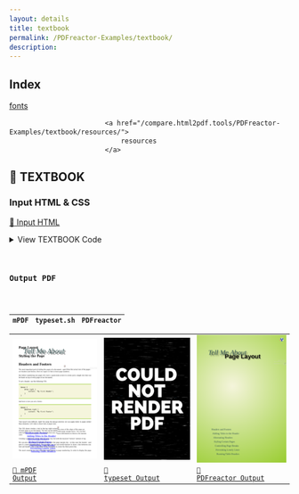 ```yaml
---
layout: details
title: textbook
permalink: /PDFreactor-Examples/textbook/
description: 
---
```


## Index
<div class="boxes">
                            <a href="/compare.html2pdf.tools/PDFreactor-Examples/textbook/fonts/">
                                fonts
                            </a>

                            <a href="/compare.html2pdf.tools/PDFreactor-Examples/textbook/resources/">
                                resources
                            </a>
</div>

## 🔬 TEXTBOOK

### Input HTML & CSS

[📄 Input HTML](https://raw.githubusercontent.com/azettl/compare.html2pdf.tools/master//html/PDFreactor%20Examples/textbook/textbook.html)

<details>
    <summary>
        View TEXTBOOK Code
    </summary>
    <pre>
        <code>
            &lt;!DOCTYPE html&gt;
&lt;html lang=&quot;en-US&quot;&gt;
  &lt;head&gt;
  &lt;title&gt;Textbook&lt;/title&gt;
  &lt;style&gt;/*
    ===================================
         Load fonts from folder
    ===================================
    */
    @font-face {
        font-family: Gentium;
        src: url(&quot;fonts/Gentium/GenBasR.ttf&quot;);
    }
    @font-face {
        font-family: Gentium;
        font-weight: bold;
        src: url(&quot;fonts/Gentium/GenBasB.ttf&quot;);
    }
    @font-face {
        font-family: Gentium;
        font-style: italic;
        src: url(&quot;fonts/Gentium/GenBasI.ttf&quot;);
    }
    @font-face {
        font-family: Gentium;
        font-weight: bold;
        font-style: italic;
        src: url(&quot;fonts/Gentium/GenBasBI.ttf&quot;);
    }
    
    @font-face {
        font-family: Sans;
        src: url(&quot;fonts/OpenSans/OpenSans-Regular.ttf&quot;);
        font-weight: normal;
    }
    
    @font-face {
        font-family: Sans;
        src: url(&quot;fonts/OpenSans/OpenSans-Bold.ttf&quot;);
        font-weight: bold;
    }
    
    @font-face {
        font-family: Sans;
        src: url(&quot;fonts/OpenSans/OpenSans-Italic.ttf&quot;);
        font-weight: normal;
        font-style: italic;
    }
    
    @font-face {
        font-family: Sans;
        src: url(&quot;fonts/OpenSans/OpenSans-BoldItalic.ttf&quot;);
        font-weight: bold;
        font-style: italic;
    }
    
    /*
    ===================================
             Page Styles
    ===================================
    */
    
    /* Set up the the page styles that are the same for all pages */
    @page {
        @top-left {
            border-bottom: 15px solid yellowgreen;  /* The green line in the header */
        }
        @top-right {
            border-bottom: 15px solid yellowgreen;  /* The green line in the header */
        }
        
        size: A4;
        margin: 1.5cm;
        padding-top: 5mm;
    }
    
    /* The settings of the page named landscape */
    @page landscape {
        size: A4 landscape;     /* The page should be landscape and of the size A4 */
        
        /* Remove the header for this page */
        @top-left {
            border:none;
            content: &quot;&quot;;
            background: none;
        }
        @top-right {
            border:none;
            content: &quot;&quot;;
            background: none;
        }
        
        margin-left: 5mm;
        padding-left: 5mm;
        margin-right: 5mm;
        padding-right: 5mm;
    }
    
    @page landscape:right {
        margin-top: 2cm;
    }
    
    @page landscape:left {
        margin-bottom: 2cm;
    }
    
    /* Styles of the first page, aka the cover */
    @page:first {
        /* No page counter for first page */
        counter-increment: page 0;
        
        /* Remove the header */
        @top-left {
            border:none;
            content: &quot;&quot;;
            background: none;
        }
        @top-right {
            border:none;
            content: &quot;&quot;;
            background: none;
        }
        
        /* Set the gradient on the page background */
        background-image: radial-gradient(circle farthest-corner at 40% 40%, beige, yellowgreen);
        
        /* Remove the page margin as it is not needed and should not intervene the gradient */
        margin: 0;
    }
    
    /* Set the styles for all pages on the left */
    @page:left {
        
        /* Set up the styles of the page numbering */
        @top-left {
            padding-top: 6mm;
            padding-left: 2mm;
            content: counter(page);
            font-size: 20pt;
            font-family: Sans, sans-serif;
        }
        
        /* Set up the styles of the chapter titles */
        @top-right {
            content: string(chaptertitle) &quot; - &quot; string(subchaptertitle);
            font-family: Sans, sans-serif;
            font-style: italic;
            padding-top: 5mm;
            margin-right: 1cm;
        }
        
        /* Set the paddings on the sides */
        padding-right: 2cm;
        padding-left: 1.5cm;
    }
    
    /* Set the styles for all pages on the right */
    @page:right {
        
        /* Set up the styles of the page numbering */
        @top-right {
            padding-top: 6mm;
            padding-right: 2mm;
            content: counter(page);
            font-size: 20pt;
            font-family: Sans, sans-serif;
        }
        
        /* Set up the styles of the chapter titles */
        @top-left {
            content: string(chaptertitle) &quot; - &quot; string(subchaptertitle);
            font-family: Sans, sans-serif;
            font-style: italic;
            padding-top: 5mm;
            margin-left: 1cm;
        }
        
        
        /* Set the paddings on the sides */
        padding-right: 1.5cm;
        padding-left: 2cm;
        
    }
    
    @page:-ro-nth(1 of chapter) {
        @top-left-corner {
            content: none;
        }
        
        @top-left {
            content: none;
        }
    
        @top-right {
            content: none;
        }
    
        @top-right-corner {
            content: none;
        }
    }
    
    /* Set the styles for the last page */
    @page:-ro-last {
        
        margin-bottom: 10cm;
        
        @bottom-center {
            content: element(disclaimer);
            background-color: beige;
            border-top: 2cm solid yellowgreen;
            -ro-pdf-tag-type: &quot;Div&quot;;
        }
        
        @bottom-left-corner {
            content: &quot;&quot;;
            background-color: beige;
            border-top: 2cm solid yellowgreen;
        }
        
        @bottom-right-corner {
            content: &quot;&quot;;
            background-color: beige;
            border-top: 2cm solid yellowgreen;
        }
    }
    
    /* 
        Styles used by the cover
    */
    #coverList p {
        padding: 1mm 0mm 1mm 2mm;
        margin: 1mm;
        text-align: left;
        color: darkslategrey;
    }
    
    #coverList a {
        color: darkslategrey;
        text-decoration: none;
    }
    
    p.coverPage {
        text-shadow: 8pt 8pt 8pt rgba(0, 0, 0, 0.5);
    }
    
    /*
    ===================================
           Media Styles
    ===================================
    */
    
    /*
        When opened in a browser, some elements on the cover 
        page like the picture should be hidden.
    */
    @media screen {
        body &gt; h1 {
            padding-top: 1cm;
        }
        .coverPage, #coverList {
            display: none;
        }
    }
    
    /*
    ===================================
            Chapter Styles
    ===================================
    */
    body &gt; h1 {
        margin-top: 0;
        padding-top: 3.4cm;
        counter-increment: h1 1;
        counter-reset: h2 0;
        font-size: 40pt;
        font-family: Sans, sans-serif;
        line-height: 1.5;
        text-align: center;
        
        text-shadow: 4pt 4pt 3pt rgba(0, 0, 0, 0.3);
    }
    
    body &gt; section {
        page: chapter;
    }
    
    body &gt; section &gt; h1 {
        break-before: page;             /* The chapter should always start on a new page */
        counter-increment: h2 1;        /* Increment the chapter counter named h2 */
        counter-reset: h3 0 figures 0;  /* Reset counters named h3 and figures */
        string-set: chaptertitle self;  /* Set the current chapter title as string for the header */
        font-size: 3rem;
        margin-top: 2cm;
        margin-bottom: 2cm;
        font-style: italic;
        text-align: left;
        
        text-shadow: 0.05em 0.05em 2pt rgba(0, 0, 0, 0.5);
    }
    
    body &gt; section &gt; h1::before {
        content: counter(h2, upper-latin) &quot; &quot;; /* Add the chapter number */
        position: absolute;
        right: -1.5cm;
        top: -1.5cm;
        padding: 0;
        margin: 0;
        font-size: 3em;
        z-index: -1;
        color: white !important;
        background-color: yellowgreen;
        height: 6cm;
        width: 6cm;
        text-align: center;
        font-style: initial;
        align-content: center;
    }
    
    body &gt; section &gt; h1::after {
        content: &quot;&quot;;
        position: absolute;
        top: calc(4.5cm - 2pt);
        left: -1.5cm;
        right: -1.5cm;
        border-bottom: 2pt solid yellowgreen;
        z-index: -1;
    }
    
    body &gt; section &gt; section &gt; h1 {
        counter-increment: h3 1;  /* Increase the counter for numbering of the sub-chapters */
        string-set: subchaptertitle self;
        font-size: 16pt;
        padding-top: 0.2cm;
        clear: both;
    }
    
    body &gt; section &gt; section &gt; h1::before {
        content: counter(h2, upper-latin) &quot;.&quot; counter(h3) &quot; &quot;;  /* Add the Chapter and the Sub-Chapter numbers */
        padding-right: 2mm;
    }
    
    body &gt; section &gt; h1,
    body &gt; section &gt; section &gt; h1 {
        font-family: Sans, sans-serif;
    }
    
    body &gt; section &gt; h1::before,
    body &gt; section &gt; section &gt; h1::before {
        color: yellowgreen;
        text-shadow: none;
    }
    
    
    /*
    ===================================
                Boxes
    ===================================
    */
    
    /*
        The Important Box (e.g. Summary)
    */
    figure.important {
        border:2px solid yellowgreen;
        break-inside: avoid-page;
    }
    
    figure.important &gt; figcaption {
        background-color: yellowgreen;
        color: white;
        padding: 1mm 1mm 1mm 2mm;
        font-weight: bold;
        font-family: Sans, sans-serif;
        font-size: 14pt;
    }
    
    figure.important &gt; div {
        break-before: avoid-page;
        margin: 2mm;
    }
    
    /*
        The image box with caption
    */
    figure.image {
        break-inside: avoid-page;
        margin: 0mm 5mm 2mm 5mm;
        counter-increment: figures;
    }
    
    figure.image &gt; img {
        box-shadow: 1mm 1mm 1mm #00000088;
    }
    
    figure.image &gt; figcaption {
        padding: 2mm 1mm 2mm 3mm;
        font-family: Sans, sans-serif;
        font-size: 9pt;
        text-align: left;
    }
    
    figure.image &gt; figcaption::before {
        content: &quot;Fig. &quot; counter(h2, upper-latin) &quot;.&quot; counter(figures) &quot; &quot;; /* Add figure numbering */
        font-weight: bold;
    }
    /* Table captions */
    caption {
        font-family: Sans, sans-serif;
        font-size: 1rem;
        font-style: italic;
        text-align: left;
    }
    /* Floats used by the image boxes */
    .floatl {
        float:left;
        margin-left: 0 !important;
    }
    
    .floatr {
        float:right;
        margin-right: 0 !important;
    }
    
    /*
        Code Box
    */
    div.note {
        clear: both;
        background-color: beige;
        margin-top: 12pt;
        margin-bottom: 12pt;
        padding: 1mm 5mm 1mm 5mm;
        border-top: 4px solid yellowgreen;
        border-bottom: 4px solid yellowgreen;
        break-inside: avoid-page;
        break-before: avoid-page;
    }
    
    div.note strong {
        color: crimson;
    }
    
    /*
        Note Box
    */
    /* Note that the same class is used for two different elements. 
        The class styles depend on the element */
    p.note {  
        background-color: beige;
        margin-top: 5mm;
        position: relative;
        padding: 4mm;
        clear: both;
    }
    
    p.note::before {
        content: &quot;NOTE: &quot;;
        position: absolute;
        left: 1mm;
        top: -3mm;
        font-weight: bold;
        font-family: Sans, sans-serif;
    }
    
    /*
    ===================================
                Tables
    ===================================
    */
    
    table {
        clear: both; /* Make sure that there are no floats to the side of the table */
    }
    
    table.wide {
        page: landscape; /* Set the name of the page containing this table */
    }
    
    table td {
        padding: 2mm 4mm 2mm 4mm;
        vertical-align: top;
        break-inside: avoid-page; /* There should not be a page break inside a table cell */
    }
    
    /* Styles of table header cells */
    table th {
        padding: 1mm 2mm 1mm 2mm;
        text-align: inherit;
    }
    
    /* The other table styles */
    table.styled {
        border: 2px solid yellowgreen;
        margin: 2mm 0;
        border-collapse: collapse;
    }
    
    /* Style the table header row */
    table.styled thead {
        background-color: yellowgreen;
        color:white;
        font-family: Sans, sans-serif;
    }
    
    /* Have alternating colors for the rows */
    table.styled tr:nth-child(even) {
        background-color: beige;
    }
    
    table.styled td:first-child {
        white-space: nowrap;
    }
    
    /*
    ===================================
           Disclaimer
    ===================================
    */
    #disclaimer {
        position: running(disclaimer);
        font-size: 14pt;
        padding: 1cm 1cm;
    }
    
    #disclaimer li {
        list-style-image: url(resources/box.svg);
    }
    
    /*
    ===================================
           General Styles
    ===================================
    */
    html {
        font-family: Gentium;
        -ro-line-grid: create;
    }
    
    p {
        text-align: justify;
        hyphens: auto;
    }
    
    strong {
        color: green;
    }
    
    sup {
        font-size: 0.6em;
    }
    
    /*
    ===================================
                Preferences
    ===================================
    */
    @-ro-preferences {
        first-page-side: right;
        page-layout: 1 column;
        initial-zoom: fit-page;
    }
    &lt;/style&gt;
  &lt;/head&gt;
  &lt;body&gt;
    &lt;p class=&quot;coverPage&quot; style=&quot;font-size: 45pt; color: darkslategrey; font-style: italic; position: absolute; top: 1.55cm; left: 2.7cm; z-index: 1;&quot;&gt;Tell Me About&lt;/p&gt;
    &lt;h1 style=&quot;position:relative&quot;&gt;Page Layout&lt;/h1&gt;
    
    &lt;div id=&quot;coverList&quot; style=&quot;font-size:16pt; position: absolute; bottom: 1.5cm; left: 15%;&quot;&gt;
            &lt;p&gt;&lt;a href=&quot;#HeadersAndFooters&quot;&gt;Headers and Footers&lt;/a&gt;
            &lt;/p&gt;
            &lt;p style=&quot;padding-left: 4mm;&quot;&gt; &lt;a href=&quot;#AddingTitlesToTheHeader&quot;&gt;Adding Titles to the Header&lt;/a&gt;
            &lt;/p&gt;
            &lt;p style=&quot;padding-left: 6mm;&quot;&gt;&lt;a href=&quot;#AlternatingHeaders&quot;&gt;Alternating Headers&lt;/a&gt;
            &lt;/p&gt;
            &lt;p style=&quot;padding-left: 8mm;&quot;&gt;&lt;a href=&quot;#StylingCertainPages&quot;&gt;Styling Certain Pages&lt;/a&gt;
            &lt;/p&gt;
            &lt;p style=&quot;padding-left: 10mm;&quot;&gt;&lt;a href=&quot;#ControllingPageBreaks&quot;&gt;Controlling Page Breaks&lt;/a&gt;
            &lt;/p&gt;
            &lt;p style=&quot;padding-left: 12mm;&quot;&gt;&lt;a href=&quot;#PreventingLonelyLines&quot;&gt;Preventing Lonely Lines&lt;/a&gt;
            &lt;/p&gt;
            &lt;p style=&quot;padding-left: 14mm;&quot;&gt;&lt;a href=&quot;#RunningTableHeaders&quot;&gt;Running Table Headers&lt;/a&gt;
            &lt;/p&gt;
    &lt;/div&gt;
    
    &lt;div style=&quot;position: absolute; top:22%; right: 0&quot;&gt;
        &lt;img class=&quot;coverPage&quot; src=&quot;resources/water-drop-on-grass.jpg&quot; /&gt;
        &lt;div class=&quot;coverPage&quot; style=&quot;text-align:right; position: absolute; color: lightgrey; bottom: 0.3em; right: 2mm; font-size: 6pt;&quot;&gt;
            Photo by Jiri Hodan&lt;br/&gt;
            &lt;span style=&quot;font-size: 5pt&quot;&gt;http://www.publicdomainpictures.net/view-image.php?image=20681&amp;#38;picture=wassertropfen-auf-gras&lt;/span&gt;
        &lt;/div&gt;
    &lt;/div&gt;
    
    &lt;section&gt;
        &lt;h1&gt;Styling the Page&lt;/h1&gt;
        
        &lt;section&gt;
            &lt;h1 id=&quot;HeadersAndFooters&quot;&gt;Headers and Footers&lt;/h1&gt;
            
            &lt;p&gt;The most important part of styling the pages of a document - apart from the actual size
            of the pages - are headers and footers. Here we expect to find at least page numbers.&lt;/p&gt;
            &lt;p&gt;But before numbering our pages let's have a quick look on how to create just a simple
            text that can be found on top of every page of our document.&lt;/p&gt;
            &lt;p&gt;To set a header, use the following CSS:&lt;/p&gt;
            &lt;div class=&quot;note&quot;&gt;
                &lt;pre&gt;@page {
    @top-right {
        content: &quot;My first Header&quot;;
    }
}&lt;/pre&gt;
            &lt;/div&gt;
            &lt;p&gt;And here is how you set a footer:&lt;/p&gt;
            &lt;div class=&quot;note&quot;&gt;
                &lt;pre&gt;@page {
    @bottom-right {
        content: &quot;My first Footer&quot;;
    }
}&lt;/pre&gt;
            &lt;/div&gt;
            &lt;p&gt;That wasn't very difficult, right? By using the &lt;i&gt;@page&lt;/i&gt; selector, we can 
                apply styles to pages rather than elements. Let's take a closer look at pages now.&lt;/p&gt;
            
            &lt;figure class=&quot;floatr image&quot; style=&quot;width:225pt&quot;&gt;
                &lt;img src=&quot;resources/PageMargin.png&quot; width=&quot;100%&quot;/&gt;
                &lt;figcaption&gt;The areas at the edges of the page are called page margin boxes. You can find more 
                information on them in the manual.&lt;/figcaption&gt;
            &lt;/figure&gt;&lt;p&gt;The CSS above creates a text in the top right corner of every page in our 
                document. The text can be styled with further CSS properties, for example &lt;i&gt;font-size&lt;/i&gt; or 
                &lt;i&gt;color&lt;/i&gt;.&lt;/p&gt;
            &lt;p&gt;Creating a page footer works just the same way but with the keyword &quot;&lt;i&gt;bottom&lt;/i&gt;&quot; instead of top.&lt;/p&gt;
            &lt;p&gt;We can also use other CSS properties to style the page margin box - in this case the header - and give it
            a more appealing look. For example, we can use &lt;i&gt;border-bottom&lt;/i&gt; to draw a line between content and header.
            This is also done in this document to create the thick green line.&lt;/p&gt;
            &lt;p&gt;The most common use case of headers and footers is page numbering. In order to
            display the page numbers we use &lt;strong&gt;counters&lt;/strong&gt;.&lt;/p&gt;
            &lt;figure class=&quot;floatr image&quot; style=&quot;width:225pt&quot;&gt;
                &lt;img src=&quot;resources/PageCounter.png&quot; width=&quot;100%&quot;/&gt;
                &lt;figcaption&gt;Page numbers are created with counters.&lt;/figcaption&gt;
            &lt;/figure&gt;
            &lt;p&gt;First, we have to tell our counter what to count. Since we just want to count pages we can use the 
                pre-defined counter &quot;page&quot;.&lt;/p&gt;
            &lt;p&gt;Now that our counter has a name and knows what to count, we can access it in the header:&lt;/p&gt;
            &lt;div class=&quot;note&quot;&gt;
                &lt;pre&gt;@page {
    @top-right: {
        content: &quot;My first Header - Page &quot; &lt;strong&gt;counter(page)&lt;/strong&gt;;
    }
}&lt;/pre&gt;
            &lt;/div&gt;
            &lt;p&gt;The keyword &lt;i&gt;counter&lt;/i&gt; signals that this &quot;text&quot; is to be replaced with the current
                value of the counter named in the brackets.&lt;/p&gt;
            &lt;p&gt;Would you like to know more about the capabilities of counters? Maybe how to use them in headings?
                You can find more information in the PDFreactor manual.&lt;/p&gt;
        &lt;/section&gt;

        &lt;section&gt;
            &lt;h1 id=&quot;AddingTitlesToTheHeader&quot;&gt;Adding Titles to the Header&lt;/h1&gt;
            
            &lt;p&gt;Dynamic headers will always look better than static ones. In the previous chapter we saw that the content of headers can be 
            replaced with the current value of variables. This does not only work with numbers but also with text (aka strings).&lt;/p&gt;
            &lt;p&gt;Just like with the page counter, the value that should be shown on the page must first be set via CSS selectors:&lt;/p&gt;
                &lt;div class=&quot;note&quot;&gt;
            &lt;pre&gt;h1 {
    &lt;strong&gt;string-set: chaptertitle self;&lt;/strong&gt;
}&lt;/pre&gt;
            &lt;/div&gt;
            &lt;p&gt;And as with the counters the first value is the name of the variable, the second one is what should be set. 
            In this case the keyword &lt;i&gt;self&lt;/i&gt; is used to indicate that the text of the selected element - here the h1 - should be used.&lt;/p&gt;
            &lt;p&gt;Accessing this variable is just as easy as with page numbering you only need to change the keyword &lt;i&gt;counter&lt;/i&gt; to &lt;i&gt;string&lt;/i&gt;:&lt;/p&gt;
            &lt;div class=&quot;note&quot;&gt;
                &lt;pre&gt;@page {
    @top-left: {
        content: &quot;Chapter &quot; &lt;strong&gt;string(chaptertitle)&lt;/strong&gt;;
    }
}&lt;/pre&gt;
            &lt;/div&gt;
            &lt;p&gt;With this CSS rule, we now have a short text and the title of the last heading at the top left corner of each page.&lt;/p&gt;
        &lt;/section&gt;

        &lt;section&gt;
            &lt;h1 id=&quot;AlternatingHeaders&quot;&gt;Alternating Headers&lt;/h1&gt;
            
            &lt;figure class=&quot;floatr image&quot; style=&quot;width: 225pt&quot;&gt;
                &lt;img src=&quot;resources/BookLayout.png&quot; width=&quot;100%&quot;/&gt;
                &lt;figcaption&gt;Layout features of a book&lt;/figcaption&gt;
            &lt;/figure&gt;
            &lt;p&gt;If you want to print and bind a document with headers and footers you often need
            different headers for even and odd pages, as the page number should always be on the 
            outer edge of the pages.
            &lt;/p&gt;
            &lt;p&gt;Basically, you need to define two different headers for these cases. One for all pages on the right side
            and one for all pages on the left side of the book. Luckily there is a CSS selector for this:&lt;/p&gt;
            &lt;div class=&quot;note&quot;&gt;
                &lt;pre&gt;@page&lt;strong&gt;:right&lt;/strong&gt; {
    @top-left: {
        content: &quot;Chapter &quot; string(chaptertitle);
    }
    @top-right: {
        content: &quot;Page &quot; counter(page);
    }
}&lt;/pre&gt;
            &lt;/div&gt;
            &lt;p&gt;The so called &lt;strong&gt;pseudo selector&lt;/strong&gt; &quot;:right&quot; limits the rules that follow to pages on the right. Of course
            the same can be done with &quot;:left&quot; for the pages on the other side.&lt;/p&gt;
        &lt;/section&gt;

        &lt;section&gt;
            &lt;h1 id=&quot;StylingCertainPages&quot;&gt;Styling Certain Pages&lt;/h1&gt;
            
            &lt;p&gt;As we have seen in the previous chapter, we have different styles for pages on the right and the left. But 
            we can also select one specific page in order to style it. A common use case is the very first page
            of document, the cover. You don't want the header with page numbering on this page.&lt;/p&gt;
            &lt;p&gt;Selecting the first page is also the simplest case. Just use the pseudo selector &quot;:first&quot;.
            With this page selected you can suppress the styles of the header that has been set in the 
            previous chapters:&lt;/p&gt;
            &lt;div class=&quot;note&quot;&gt;
                &lt;pre&gt;@page&lt;strong&gt;:first&lt;/strong&gt; {
    @top-left: {
        content: none;
    }
    @top-right: {
        content: none;
    }
}&lt;/pre&gt;
            &lt;/div&gt;
            &lt;p&gt;In addition to the first page you can also style the last page of the document. A common use case for this is 
                if you want to add a disclaimer to the end of the document. The disclaimer would replace the normal footer while 
                also being much bigger. To select the last page use the selector &quot;:-ro-last&quot;.&lt;/p&gt;
            &lt;div class=&quot;note&quot;&gt;
                    &lt;pre&gt;@page:-ro-last {
    margin-bottom: 6cm;
    
    @bottom-left {
        content: &quot;This is the disclaimer text.&quot;;
    }
}&lt;/pre&gt;
                &lt;/div&gt;
            &lt;p&gt;But what if you want to select a certain page somewhere in the middle of your document? For this case you have two options:
                You can select the &lt;strong&gt;n&lt;sup&gt;th&lt;/sup&gt; page&lt;/strong&gt; (e.g. the second page) or you can use 
                &lt;strong&gt;named pages&lt;/strong&gt;. You can give the page a name and then select it via CSS.&lt;/p&gt;
            &lt;p&gt;Selecting a certain page number is quite straight forward using the &quot;:-ro-nth&quot; selector with the page number:&lt;/p&gt;
            &lt;div class=&quot;note&quot;&gt;
                &lt;pre&gt;page:-ro-nth(&lt;strong&gt;2&lt;/strong&gt;) {
    size: A4 landscape;
}&lt;/pre&gt;
            &lt;/div&gt;
            &lt;p&gt;Naming a page is done by its content. The naming element causes a page break
            and gives its page the defined name:&lt;/p&gt;
            &lt;div class=&quot;note&quot;&gt;
                &lt;pre&gt;table.wide {
    &lt;strong&gt;page: landscape&lt;/strong&gt;;
}&lt;/pre&gt;
            &lt;/div&gt;
            &lt;p&gt;In this case &quot;landscape&quot; is the name the page with this table is going to have.&lt;/p&gt;
            &lt;div class=&quot;note&quot;&gt;
                &lt;pre&gt;@page &lt;strong&gt;landscape&lt;/strong&gt; {
    size: A4 landscape;
}&lt;/pre&gt;
            &lt;/div&gt;
            &lt;p&gt;What we have now is that all tables of the class &quot;wide&quot; are now on pages that have 
            been rotated by 90 degrees so that our wide table has much more room to the sides.&lt;/p&gt;

            &lt;p&gt;Another common use case are special page styles for the beginning of chapters. Maybe you do not want to display 
                headers and footers on such pages or you want different margins. In this case, you can use &lt;strong&gt;page groups&lt;/strong&gt;. 
                To define page groups, surround each chapter with a container element and place these containers on named pages. 
                Each container represents a page group and you can select an arbitrary page of each group using the 
                &quot;:-ro-nth(n of chapter)&quot; selector.&lt;/p&gt;
            &lt;p&gt;The following example removes the header on the first page of each chapter:&lt;/p&gt;
            &lt;div class=&quot;note&quot;&gt;
                &lt;pre&gt;section {
    page: chapter;
}

@page:-ro-nth(&lt;strong&gt;1 of chapter&lt;/strong&gt;) {
    @top-left {
        content: none;
    }
}
                &lt;/pre&gt;
            &lt;/div&gt;
            &lt;p&gt;&lt;strong&gt;Important:&lt;/strong&gt; For page groups to work, the container elements for each chapter must be separated 
                by a forced page break.&lt;/p&gt;

            &lt;p&gt;The following table gives you an overview over some selectors and their use cases.&lt;/p&gt;
            &lt;p class=&quot;note&quot;&gt;You can find more information on how to select page margin boxes in the PDFreactor manual.&lt;/p&gt;
            &lt;table class=&quot;wide styled&quot;&gt;
                &lt;caption&gt;Selectors for pages and page margin boxes&lt;/caption&gt;
                &lt;thead&gt;
                    &lt;tr&gt;
                        &lt;th&gt;Selector
                        &lt;/th&gt;
                        &lt;th&gt;What is Selected
                        &lt;/th&gt;
                        &lt;th&gt;Common Use Cases
                        &lt;/th&gt;
                    &lt;/tr&gt;
                &lt;/thead&gt;
                &lt;tbody&gt;
                    &lt;tr&gt;
                        &lt;td&gt;@page
                        &lt;/td&gt;
                        &lt;td&gt;All pages of the document (not their content)
                        &lt;/td&gt;
                        &lt;td&gt;Setting the page size, setting up a page counter,
                            setting styles like a border on the top.
                        &lt;/td&gt;
                    &lt;/tr&gt;
                    &lt;tr&gt;
                        &lt;td&gt;@page:first
                        &lt;/td&gt;
                        &lt;td&gt;The very first page of the document
                        &lt;/td&gt;
                        &lt;td&gt;Disabling styles for the cover page,
                            setting specific styles for the first page, e.g. background-color
                        &lt;/td&gt;
                    &lt;/tr&gt;
                    &lt;tr&gt;
                        &lt;td&gt;@page:-ro-last
                        &lt;/td&gt;
                        &lt;td&gt;The very last page of the document
                        &lt;/td&gt;
                        &lt;td&gt;Adding a disclaimer to the end of the document
                        &lt;/td&gt;
                    &lt;/tr&gt;
                    &lt;tr&gt;
                        &lt;td&gt;@page:right/:left
                        &lt;/td&gt;
                        &lt;td&gt;Selecting all pages on the right/left
                        &lt;/td&gt;
                        &lt;td&gt;Swapping the side of the page numbering depending on the page (for printing and binding books)
                        &lt;/td&gt;
                    &lt;/tr&gt;
                    &lt;tr&gt;
                        &lt;td&gt;@page:-ro-nth(n)
                        &lt;/td&gt;
                        &lt;td&gt;The n&lt;sup&gt;th&lt;/sup&gt; page of the document
                        &lt;/td&gt;
                        &lt;td&gt;Applying special styles to arbitrary pages, e.g. for a preface in a book.
                        &lt;/td&gt;
                    &lt;/tr&gt;
                    &lt;tr&gt;
                        &lt;td&gt;@page name
                        &lt;/td&gt;
                        &lt;td&gt;Select all pages containing elements with the CSS property &quot;page: name&quot;
                        &lt;/td&gt;
                        &lt;td&gt;Rotating a certain page to landscape so a wide table or image may fit,
                            suppressing page header and styling a certain page with background-images
                        &lt;/td&gt;
                    &lt;/tr&gt;
                    &lt;tr&gt;
                        &lt;td&gt;@page:-ro-nth(n of name)
                        &lt;/td&gt;
                        &lt;td&gt;Select the n&lt;sup&gt;th&lt;/sup&gt; page of each page group with the given name.
                        &lt;/td&gt;
                        &lt;td&gt;Applying special styles to repeating structires, e.g. the first page of each chapter in a book.
                        &lt;/td&gt;
                    &lt;/tr&gt;
                    &lt;tr&gt;
                        &lt;td&gt;@page {&lt;br/&gt; 
                        &amp;nbsp;&amp;nbsp;@top-left/&lt;br/&gt;
                        &amp;nbsp;&amp;nbsp;@top-center/&lt;br/&gt;
                        &amp;nbsp;&amp;nbsp;@top-right&lt;br/&gt;
                        &lt;/td&gt;
                        &lt;td&gt;Select the margin box on the top left/center/right of the page
                        &lt;/td&gt;
                        &lt;td&gt;Styling the box, adding content like page numbering
                        &lt;/td&gt;
                    &lt;/tr&gt;
                    &lt;tr&gt;
                        &lt;td&gt;@page {&lt;br/&gt; 
                        &amp;nbsp;&amp;nbsp;@right-top/&lt;br/&gt;
                        &amp;nbsp;&amp;nbsp;@right-middle/&lt;br/&gt;
                        &amp;nbsp;&amp;nbsp;@right-bottom&lt;br/&gt;
                        &lt;/td&gt;
                        &lt;td&gt;Select the margin boxes on the right of the page
                        &lt;/td&gt;
                        &lt;td&gt;Styling the header on a landscape page (e.g. using a border. Note 
                        that text can not be rotated alone)
                        &lt;/td&gt;
                    &lt;/tr&gt;
                &lt;/tbody&gt;
            &lt;/table&gt;
        &lt;/section&gt;
    &lt;/section&gt;
    
    &lt;section&gt;
        &lt;h1&gt;Page Breaks&lt;/h1&gt;
        &lt;section&gt;
            &lt;h1 id=&quot;ControllingPageBreaks&quot;&gt;Controlling Page Breaks&lt;/h1&gt; 
            
            &lt;p&gt;You may have noticed, that on the previous page the table stood alone although there was more than enough space for more
            content. However, using CSS a page break was enforced.&lt;/p&gt;
            &lt;p&gt;Enforcing a page break is done with the CSS properties &lt;i&gt;break-before&lt;/i&gt; and &lt;i&gt;break-after&lt;/i&gt;. In this document 
            for example every chapter begins on its own page.&lt;/p&gt;
            &lt;div class=&quot;note&quot;&gt;
            &lt;pre&gt;h1 {
    &lt;strong&gt;break-before: page&lt;/strong&gt;;
}&lt;/pre&gt;
            &lt;/div&gt;
            &lt;figure class=&quot;floatr image&quot; style=&quot;width: 187.5pt;&quot;&gt;
                &lt;img src=&quot;resources/WrongPageBreak.png&quot; width=&quot;80%&quot;/&gt;
                &lt;figcaption&gt;That's not how it is done.&lt;/figcaption&gt;
            &lt;/figure&gt;
            &lt;p&gt;On the other hand there are cases where you don't want a page break to occur, for example inside a table or code box.
            In these cases the property &lt;i&gt;break-inside&lt;/i&gt; is used.&lt;/p&gt;
            &lt;p&gt;All these properties can be set to &lt;i&gt;page&lt;/i&gt;, &lt;i&gt;avoid-page&lt;/i&gt; and &lt;i&gt;auto&lt;/i&gt;, the default value. For more information on page breaks,
            check out the PDFreactor manual.&lt;/p&gt;
            &lt;p class=&quot;note&quot;&gt;Images are never split and put on different pages. PDFreactor will always try to have the complete
            image on one single page.&lt;/p&gt;
            &lt;table class=&quot;styled&quot;&gt;
                &lt;caption&gt;Break properties&lt;/caption&gt;
                &lt;thead&gt;
                    &lt;tr&gt;
                        &lt;th&gt;Property&lt;/th&gt;
                        &lt;th&gt;What it does&lt;/th&gt;
                        &lt;th&gt;Use Cases&lt;/th&gt;
                    &lt;/tr&gt;
                &lt;/thead&gt;
                &lt;tbody&gt;
                    &lt;tr&gt;
                        &lt;td&gt;break-before:page&lt;/td&gt;
                        &lt;td&gt;The element is always on a new page&lt;/td&gt;
                        &lt;td&gt;Title of new chapter, element on landscape page, big elements e.g. images&lt;/td&gt;
                    &lt;/tr&gt;
                    &lt;tr&gt;
                        &lt;td&gt;break-before:avoid-page&lt;/td&gt;
                        &lt;td&gt;The element is not on the top of a new page (if avoidable)&lt;/td&gt;
                        &lt;td&gt;Table with a short description right above it&lt;/td&gt;
                    &lt;/tr&gt;
                    &lt;tr&gt;
                        &lt;td&gt;break-after:page&lt;/td&gt;
                        &lt;td&gt;The following element is always on a new page&lt;/td&gt;
                        &lt;td&gt;element (e.g. big table) on landscape page&lt;/td&gt;
                    &lt;/tr&gt;
                    &lt;tr&gt;
                        &lt;td&gt;break-after:avoid-page&lt;/td&gt;
                        &lt;td&gt;If a page break would occur after this element, it is put on the next page instead.&lt;/td&gt;
                        &lt;td&gt;Two elements belonging together like a image and a description.&lt;/td&gt;
                    &lt;/tr&gt;
                    &lt;tr&gt;
                        &lt;td&gt;break-inside:avoid-page&lt;/td&gt;
                        &lt;td&gt;If a page break would occur inside this element, put it on the next page instead.&lt;/td&gt;
                        &lt;td&gt;table that should not have a page break, a code box, table cells&lt;/td&gt;
                    &lt;/tr&gt;
                &lt;/tbody&gt;
            &lt;/table&gt;
        &lt;/section&gt;
        
        &lt;section&gt;
            &lt;h1 id=&quot;PreventingLonelyLines&quot;&gt;Preventing Lonely Lines&lt;/h1&gt;
            
            &lt;p&gt;There can be situations where the line of a paragraph does not fit on a page anymore and it
            is moved onto the next page - all alone. Poor little line. Fortunately this can be prevented.&lt;/p&gt;
            &lt;figure class=&quot;floatr image&quot; style=&quot;width: 225pt;&quot;&gt;
                &lt;img src=&quot;resources/orphan.png&quot; width=&quot;100%&quot;/&gt;
                &lt;figcaption&gt;The single line is an orphan.&lt;/figcaption&gt;
            &lt;/figure&gt;
            &lt;p&gt;If a lonely line is on the next page it is called
            a widow. If all other lines are on the next page, the line that has been left behind is referred to as an orphan.&lt;/p&gt;
            &lt;p&gt;Setting the minimum number of lines that may be alone on a page is done with CSS. The following CSS shows the 
            default settings of PDFreactor for orphans and widows:&lt;/p&gt;
                &lt;div class=&quot;note&quot;&gt;
                &lt;pre&gt;p {
    orphans: 2;
    widows: 2;
}&lt;/pre&gt;
            &lt;/div&gt;
            &lt;figure class=&quot;floatr image&quot; style=&quot;width: 225pt;&quot;&gt;
                &lt;img src=&quot;resources/noOrphan.png&quot; width=&quot;100%&quot;/&gt;
                &lt;figcaption&gt;The orphan has been moved to the other lines of the paragraph.&lt;/figcaption&gt;
            &lt;/figure&gt;
            &lt;p&gt;Changing the value to one will allow orphans and widows. Changing it to higher values will
                prevent even multiple line widows and orphans.&lt;/p&gt;
        &lt;/section&gt;
        &lt;section&gt;
            &lt;h1 id=&quot;RunningTableHeaders&quot;&gt;Running Table Headers&lt;/h1&gt;
            
            &lt;p&gt;Whenever a page break occurs within a table, running headers come in handy. On each page the table header is repeated
            at the top.&lt;/p&gt;
            &lt;p&gt;In order to use running headers, all you have to do is using the following HTML structure when creating the table:&lt;/p&gt;
            &lt;div class=&quot;note&quot;&gt;
                &lt;pre&gt;&amp;lt;table&amp;gt;
    &lt;strong&gt;&amp;lt;thead&amp;gt;
        &amp;lt;tr&amp;gt;
            &amp;lt;th&amp;gt;
            &amp;lt;/th&amp;gt;
        &amp;lt;/tr&amp;gt;
    &amp;lt;/thead&amp;gt;&lt;/strong&gt;
    &amp;lt;tbody&amp;gt;
        &amp;lt;tr&amp;gt;
            &amp;lt;td&amp;gt;
            &amp;lt;/td&amp;gt;
        &amp;lt;/tr&amp;gt;
    &amp;lt;/tbody&amp;gt;
&amp;lt;/table&amp;gt;&lt;/pre&gt;
            &lt;/div&gt;
            &lt;p&gt;This table would have only one column. For more columns just add more th/td elements.
            Also note that for every column in the table body there must be at least an empty cell in the table head.&lt;/p&gt;
        &lt;/section&gt;
    &lt;/section&gt;
    &lt;footer id=&quot;disclaimer&quot;&gt;
        &lt;div&gt;
            &lt;p&gt;What we have learned in this document:&lt;/p&gt;
            &lt;ul&gt;
                &lt;li&gt;Adding headers and footers with page numbers&lt;/li&gt;
                &lt;li&gt;Styling certain pages&lt;/li&gt;
                &lt;li&gt;Using CSS to properly make page breaks&lt;/li&gt;
                &lt;li&gt;Avoiding lonely lines&lt;/li&gt;
                &lt;li&gt;Creating a table with running headers&lt;/li&gt;
            &lt;/ul&gt;
            &lt;p&gt;You can find more information on these topics in the PDFreactor Manual.&lt;/p&gt;
        &lt;/div&gt;
    &lt;/footer&gt;
  &lt;/body&gt;
&lt;/html&gt;

        </code>
    </pre>
</details>

### Output PDF

| mPDF | typeset.sh | PDFreactor |
|---------|---------|---------|
| ![mPDF Preview](mpdf__html_PDFreactor_Examples_textbook_textbook.html.png) | ![typeset Preview](typeset__html_PDFreactor_Examples_textbook_textbook.html.png) | ![PDFreactor Preview](pdfreactor__html_PDFreactor_Examples_textbook_textbook.html.png) |
| [📕 mPDF Output](mpdf__html_PDFreactor_Examples_textbook_textbook.html.pdf) | [📕 typeset Output](typeset__html_PDFreactor_Examples_textbook_textbook.html.pdf) | [📕 PDFreactor Output](pdfreactor__html_PDFreactor_Examples_textbook_textbook.html.pdf) |


